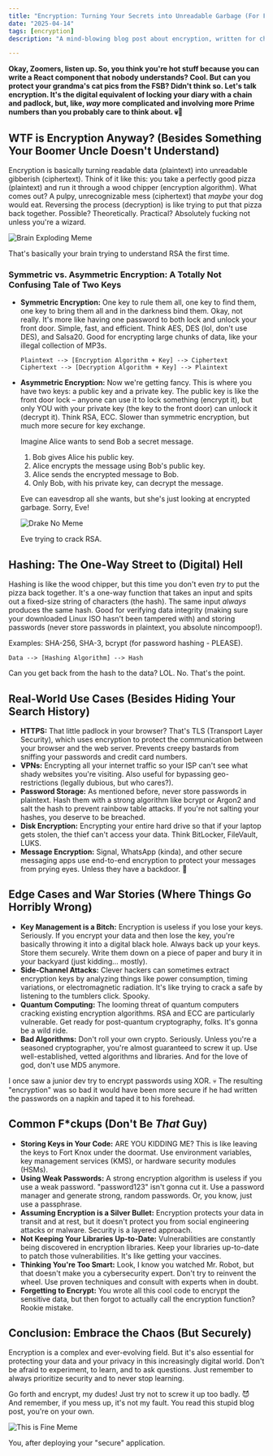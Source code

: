 ```yaml
---
title: "Encryption: Turning Your Secrets into Unreadable Garbage (For Fun & Profit!)"
date: "2025-04-14"
tags: [encryption]
description: "A mind-blowing blog post about encryption, written for chaotic Gen Z engineers who probably already know more than their boomers."

---
```


**Okay, Zoomers, listen up. So, you think you're hot stuff because you can write a React component that nobody understands? Cool. But can you protect your grandma's cat pics from the FSB? Didn't think so. Let's talk encryption. It's the digital equivalent of locking your diary with a chain and padlock, but, like, *way* more complicated and involving more Prime numbers than you probably care to think about. 💀🙏**

## WTF is Encryption Anyway? (Besides Something Your Boomer Uncle Doesn't Understand)

Encryption is basically turning readable data (plaintext) into unreadable gibberish (ciphertext). Think of it like this: you take a perfectly good pizza (plaintext) and run it through a wood chipper (encryption algorithm). What comes out? A pulpy, unrecognizable mess (ciphertext) that *maybe* your dog would eat. Reversing the process (decryption) is like trying to put that pizza back together. Possible? Theoretically. Practical? Absolutely fucking not unless you're a wizard.

![Brain Exploding Meme](https://i.kym-cdn.com/photos/images/newsfeed/001/583/814/e89.jpg)

That's basically your brain trying to understand RSA the first time.

### Symmetric vs. Asymmetric Encryption: A Totally Not Confusing Tale of Two Keys

*   **Symmetric Encryption:** One key to rule them all, one key to find them, one key to bring them all and in the darkness bind them. Okay, not really. It's more like having one password to both lock and unlock your front door. Simple, fast, and efficient. Think AES, DES (lol, don't use DES), and Salsa20. Good for encrypting large chunks of data, like your illegal collection of MP3s.

    ```ascii
    Plaintext --> [Encryption Algorithm + Key] --> Ciphertext
    Ciphertext --> [Decryption Algorithm + Key] --> Plaintext
    ```
*   **Asymmetric Encryption:** Now we're getting fancy. This is where you have two keys: a public key and a private key. The public key is like the front door lock – anyone can use it to lock something (encrypt it), but only YOU with your private key (the key to the front door) can unlock it (decrypt it). Think RSA, ECC. Slower than symmetric encryption, but much more secure for key exchange.

    Imagine Alice wants to send Bob a secret message.

    1.  Bob gives Alice his public key.
    2.  Alice encrypts the message using Bob's public key.
    3.  Alice sends the encrypted message to Bob.
    4.  Only Bob, with his private key, can decrypt the message.

    Eve can eavesdrop all she wants, but she's just looking at encrypted garbage. Sorry, Eve!

    ![Drake No Meme](https://i.imgflip.com/4g0gq2.jpg)

    Eve trying to crack RSA.

## Hashing: The One-Way Street to (Digital) Hell

Hashing is like the wood chipper, but this time you don't even *try* to put the pizza back together. It's a one-way function that takes an input and spits out a fixed-size string of characters (the hash). The same input *always* produces the same hash. Good for verifying data integrity (making sure your downloaded Linux ISO hasn't been tampered with) and storing passwords (never store passwords in plaintext, you absolute nincompoop!).

Examples: SHA-256, SHA-3, bcrypt (for password hashing - PLEASE).

```ascii
Data --> [Hashing Algorithm] --> Hash
```

Can you get back from the hash to the data? LOL. No. That's the point.

## Real-World Use Cases (Besides Hiding Your Search History)

*   **HTTPS:** That little padlock in your browser? That's TLS (Transport Layer Security), which uses encryption to protect the communication between your browser and the web server. Prevents creepy bastards from sniffing your passwords and credit card numbers.
*   **VPNs:** Encrypting all your internet traffic so your ISP can't see what shady websites you're visiting. Also useful for bypassing geo-restrictions (legally dubious, but who cares?).
*   **Password Storage:** As mentioned before, never store passwords in plaintext. Hash them with a strong algorithm like bcrypt or Argon2 and salt the hash to prevent rainbow table attacks. If you're not salting your hashes, you deserve to be breached.
*   **Disk Encryption:** Encrypting your entire hard drive so that if your laptop gets stolen, the thief can't access your data. Think BitLocker, FileVault, LUKS.
*   **Message Encryption:** Signal, WhatsApp (kinda), and other secure messaging apps use end-to-end encryption to protect your messages from prying eyes. Unless they have a backdoor. 🤔

## Edge Cases and War Stories (Where Things Go Horribly Wrong)

*   **Key Management is a Bitch:** Encryption is useless if you lose your keys. Seriously. If you encrypt your data and then lose the key, you're basically throwing it into a digital black hole. Always back up your keys. Store them securely. Write them down on a piece of paper and bury it in your backyard (just kidding... mostly).
*   **Side-Channel Attacks:** Clever hackers can sometimes extract encryption keys by analyzing things like power consumption, timing variations, or electromagnetic radiation. It's like trying to crack a safe by listening to the tumblers click. Spooky.
*   **Quantum Computing:** The looming threat of quantum computers cracking existing encryption algorithms. RSA and ECC are particularly vulnerable. Get ready for post-quantum cryptography, folks. It's gonna be a wild ride.
*   **Bad Algorithms:** Don't roll your own crypto. Seriously. Unless you're a seasoned cryptographer, you're almost guaranteed to screw it up. Use well-established, vetted algorithms and libraries. And for the love of god, don't use MD5 anymore.

I once saw a junior dev try to encrypt passwords using XOR. 💀 The resulting "encryption" was so bad it would have been more secure if he had written the passwords on a napkin and taped it to his forehead.

## Common F*ckups (Don't Be *That* Guy)

*   **Storing Keys in Your Code:** ARE YOU KIDDING ME? This is like leaving the keys to Fort Knox under the doormat. Use environment variables, key management services (KMS), or hardware security modules (HSMs).
*   **Using Weak Passwords:** A strong encryption algorithm is useless if you use a weak password. "password123" isn't gonna cut it. Use a password manager and generate strong, random passwords. Or, you know, just use a passphrase.
*   **Assuming Encryption is a Silver Bullet:** Encryption protects your data in transit and at rest, but it doesn't protect you from social engineering attacks or malware. Security is a layered approach.
*   **Not Keeping Your Libraries Up-to-Date:** Vulnerabilities are constantly being discovered in encryption libraries. Keep your libraries up-to-date to patch those vulnerabilities. It's like getting your vaccines.
*   **Thinking You're Too Smart:** Look, I know you watched Mr. Robot, but that doesn't make you a cybersecurity expert. Don't try to reinvent the wheel. Use proven techniques and consult with experts when in doubt.
*   **Forgetting to Encrypt:** You wrote all this cool code to encrypt the sensitive data, but then forgot to actually call the encryption function? Rookie mistake.

## Conclusion: Embrace the Chaos (But Securely)

Encryption is a complex and ever-evolving field. But it's also essential for protecting your data and your privacy in this increasingly digital world. Don't be afraid to experiment, to learn, and to ask questions. Just remember to always prioritize security and to never stop learning.

Go forth and encrypt, my dudes! Just try not to screw it up too badly. 😈 And remember, if you mess up, it's not my fault. You read this stupid blog post, you're on your own.

![This is Fine Meme](https://i.kym-cdn.com/photos/images/newsfeed/000/234/765/b7e.jpg)

You, after deploying your "secure" application.

